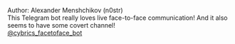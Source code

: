 Author: Alexander Menshchikov (n0str)<br>
This Telegram bot really loves live face-to-face communication! And it also seems to have some covert channel!<br>
<a href="http://t.me/cybrics_facetoface_bot">@cybrics_facetoface_bot</a>
